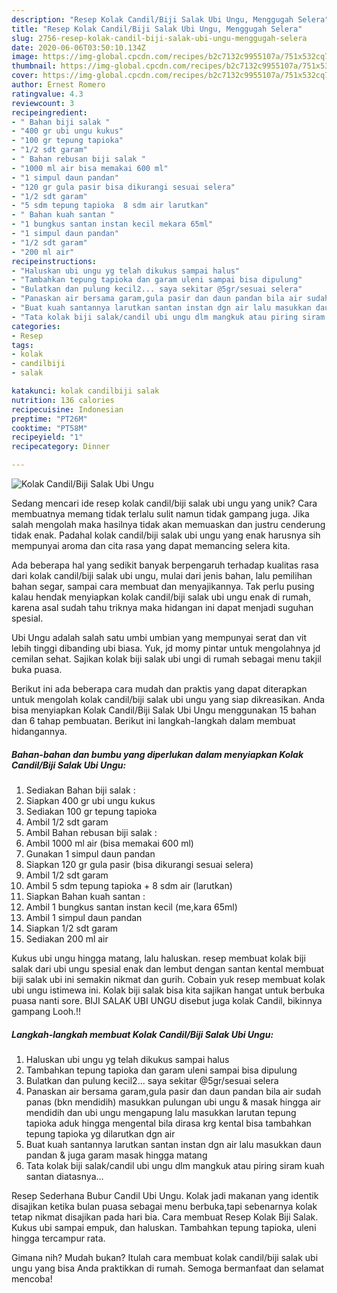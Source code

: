 ```yaml
---
description: "Resep Kolak Candil/Biji Salak Ubi Ungu, Menggugah Selera"
title: "Resep Kolak Candil/Biji Salak Ubi Ungu, Menggugah Selera"
slug: 2756-resep-kolak-candil-biji-salak-ubi-ungu-menggugah-selera
date: 2020-06-06T03:50:10.134Z
image: https://img-global.cpcdn.com/recipes/b2c7132c9955107a/751x532cq70/kolak-candilbiji-salak-ubi-ungu-foto-resep-utama.jpg
thumbnail: https://img-global.cpcdn.com/recipes/b2c7132c9955107a/751x532cq70/kolak-candilbiji-salak-ubi-ungu-foto-resep-utama.jpg
cover: https://img-global.cpcdn.com/recipes/b2c7132c9955107a/751x532cq70/kolak-candilbiji-salak-ubi-ungu-foto-resep-utama.jpg
author: Ernest Romero
ratingvalue: 4.3
reviewcount: 3
recipeingredient:
- " Bahan biji salak "
- "400 gr ubi ungu kukus"
- "100 gr tepung tapioka"
- "1/2 sdt garam"
- " Bahan rebusan biji salak "
- "1000 ml air bisa memakai 600 ml"
- "1 simpul daun pandan"
- "120 gr gula pasir bisa dikurangi sesuai selera"
- "1/2 sdt garam"
- "5 sdm tepung tapioka  8 sdm air larutkan"
- " Bahan kuah santan "
- "1 bungkus santan instan kecil mekara 65ml"
- "1 simpul daun pandan"
- "1/2 sdt garam"
- "200 ml air"
recipeinstructions:
- "Haluskan ubi ungu yg telah dikukus sampai halus"
- "Tambahkan tepung tapioka dan garam uleni sampai bisa dipulung"
- "Bulatkan dan pulung kecil2... saya sekitar @5gr/sesuai selera"
- "Panaskan air bersama garam,gula pasir dan daun pandan bila air sudah panas (bkn mendidih) masukkan pulungan ubi ungu &amp; masak hingga air mendidih dan ubi ungu mengapung lalu masukkan larutan tepung tapioka aduk hingga mengental bila dirasa krg kental bisa tambahkan tepung tapioka yg dilarutkan dgn air"
- "Buat kuah santannya larutkan santan instan dgn air lalu masukkan daun pandan &amp; juga garam masak hingga matang"
- "Tata kolak biji salak/candil ubi ungu dlm mangkuk atau piring siram kuah santan diatasnya..."
categories:
- Resep
tags:
- kolak
- candilbiji
- salak

katakunci: kolak candilbiji salak 
nutrition: 136 calories
recipecuisine: Indonesian
preptime: "PT26M"
cooktime: "PT58M"
recipeyield: "1"
recipecategory: Dinner

---
```



![Kolak Candil/Biji Salak Ubi Ungu](https://img-global.cpcdn.com/recipes/b2c7132c9955107a/751x532cq70/kolak-candilbiji-salak-ubi-ungu-foto-resep-utama.jpg)

Sedang mencari ide resep kolak candil/biji salak ubi ungu yang unik? Cara membuatnya memang tidak terlalu sulit namun tidak gampang juga. Jika salah mengolah maka hasilnya tidak akan memuaskan dan justru cenderung tidak enak. Padahal kolak candil/biji salak ubi ungu yang enak harusnya sih mempunyai aroma dan cita rasa yang dapat memancing selera kita.

Ada beberapa hal yang sedikit banyak berpengaruh terhadap kualitas rasa dari kolak candil/biji salak ubi ungu, mulai dari jenis bahan, lalu pemilihan bahan segar, sampai cara membuat dan menyajikannya. Tak perlu pusing kalau hendak menyiapkan kolak candil/biji salak ubi ungu enak di rumah, karena asal sudah tahu triknya maka hidangan ini dapat menjadi suguhan spesial.

Ubi Ungu adalah salah satu umbi umbian yang mempunyai serat dan vit lebih tinggi dibanding ubi biasa. Yuk, jd momy pintar untuk mengolahnya jd cemilan sehat. Sajikan kolak biji salak ubi ungi di rumah sebagai menu takjil buka puasa.


Berikut ini ada beberapa cara mudah dan praktis yang dapat diterapkan untuk mengolah kolak candil/biji salak ubi ungu yang siap dikreasikan. Anda bisa menyiapkan Kolak Candil/Biji Salak Ubi Ungu menggunakan 15 bahan dan 6 tahap pembuatan. Berikut ini langkah-langkah dalam membuat hidangannya.

<!--inarticleads1-->

##### Bahan-bahan dan bumbu yang diperlukan dalam menyiapkan Kolak Candil/Biji Salak Ubi Ungu:

1. Sediakan  Bahan biji salak :
1. Siapkan 400 gr ubi ungu kukus
1. Sediakan 100 gr tepung tapioka
1. Ambil 1/2 sdt garam
1. Ambil  Bahan rebusan biji salak :
1. Ambil 1000 ml air (bisa memakai 600 ml)
1. Gunakan 1 simpul daun pandan
1. Siapkan 120 gr gula pasir (bisa dikurangi sesuai selera)
1. Ambil 1/2 sdt garam
1. Ambil 5 sdm tepung tapioka + 8 sdm air (larutkan)
1. Siapkan  Bahan kuah santan :
1. Ambil 1 bungkus santan instan kecil (me,kara 65ml)
1. Ambil 1 simpul daun pandan
1. Siapkan 1/2 sdt garam
1. Sediakan 200 ml air


Kukus ubi ungu hingga matang, lalu haluskan. resep membuat kolak biji salak dari ubi ungu spesial enak dan lembut dengan santan kental membuat biji salak ubi ini semakin nikmat dan gurih. Cobain yuk resep membuat kolak ubi ungu istimewa ini. Kolak biji salak bisa kita sajikan hangat untuk berbuka puasa nanti sore. BIJI SALAK UBI UNGU disebut juga kolak Candil, bikinnya gampang Looh.!! 

<!--inarticleads2-->

##### Langkah-langkah membuat Kolak Candil/Biji Salak Ubi Ungu:

1. Haluskan ubi ungu yg telah dikukus sampai halus
1. Tambahkan tepung tapioka dan garam uleni sampai bisa dipulung
1. Bulatkan dan pulung kecil2... saya sekitar @5gr/sesuai selera
1. Panaskan air bersama garam,gula pasir dan daun pandan bila air sudah panas (bkn mendidih) masukkan pulungan ubi ungu &amp; masak hingga air mendidih dan ubi ungu mengapung lalu masukkan larutan tepung tapioka aduk hingga mengental bila dirasa krg kental bisa tambahkan tepung tapioka yg dilarutkan dgn air
1. Buat kuah santannya larutkan santan instan dgn air lalu masukkan daun pandan &amp; juga garam masak hingga matang
1. Tata kolak biji salak/candil ubi ungu dlm mangkuk atau piring siram kuah santan diatasnya...


Resep Sederhana Bubur Candil Ubi Ungu. Kolak jadi makanan yang identik disajikan ketika bulan puasa sebagai menu berbuka,tapi sebenarnya kolak tetap nikmat disajikan pada hari bia. Cara membuat Resep Kolak Biji Salak. Kukus ubi sampai empuk, dan haluskan. Tambahkan tepung tapioka, uleni hingga tercampur rata. 

Gimana nih? Mudah bukan? Itulah cara membuat kolak candil/biji salak ubi ungu yang bisa Anda praktikkan di rumah. Semoga bermanfaat dan selamat mencoba!
